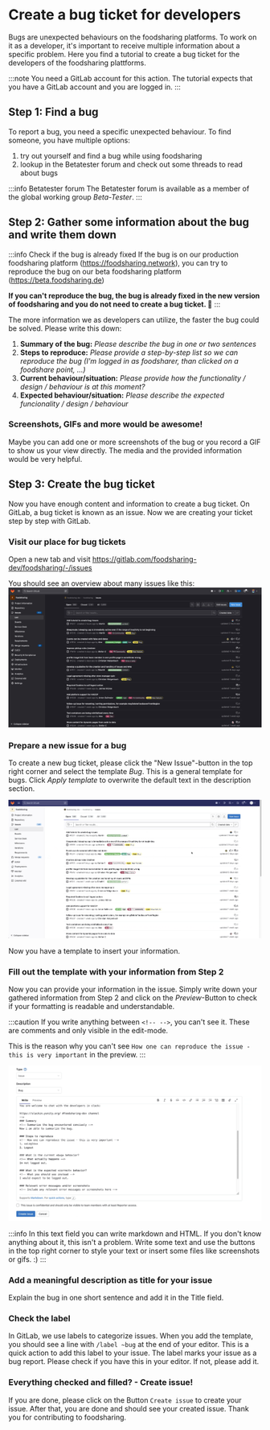 # Create a bug ticket for developers

Bugs are unexpected behaviours on the foodsharing platforms. To work on it as a developer, it's important to receive multiple information about a specific problem. Here you find a tutorial to create a bug ticket for the developers of the foodsharing plattforms.

:::note
You need a GitLab account for this action. The tutorial expects that you have a GitLab account and you are logged in.
:::

## Step 1: Find a bug

To report a bug, you need a specific unexpected behaviour. To find someone, you have multiple options:

1. try out yourself and find a bug while using foodsharing
2. lookup in the Betatester forum and check out some threads to read about bugs

:::info Betatester forum
The Betatester forum is available as a member of the global working group *Beta-Tester*.
:::

## Step 2: Gather some information about the bug and write them down

:::info Check if the bug is already fixed
If the bug is on our production foodsharing platform (https://foodsharing.network), you can try to reproduce the bug on our beta foodsharing platform (https://beta.foodsharing.de)

**If you can't reproduce the bug, the bug is already fixed in the new version of foodsharing and you do not need to create a bug ticket. 🎉**
:::

The more information we as developers can utilize, the faster the bug could be solved. Please write this down:

1. **Summary of the bug:** *Please describe the bug in one or two sentences*
2. **Steps to reproduce:** *Please provide a step-by-step list so we can reproduce the bug (I'm logged in as foodsharer, than clicked on a foodshare point, ...)*
3. **Current behaviour/situation:** *Please provide how the functionality / design / behaviour is at this moment?*
4. **Expected behaviour/situation:** *Please describe the expected funcionality / design / behaviour*

### Screenshots, GIFs and more would be awesome!
Maybe you can add one or more screenshots of the bug or you record a GIF to show us your view directly. The media and the provided information would be very helpful.

## Step 3: Create the bug ticket

Now you have enough content and information to create a bug ticket. On GitLab, a bug ticket is known as an issue. Now we are creating your ticket step by step with GitLab.

### Visit our place for bug tickets
Open a new tab and visit https://gitlab.com/foodsharing-dev/foodsharing/-/issues

You should see an overview about many issues like this:
![Issue Overview](../../images/contributing-for-non-tech-people/issue-overview.png)


### Prepare a new issue for a bug
To create a new bug ticket, please click the "New Issue"-button in the top right corner and select the template *Bug*. This is a general template for bugs. Click *Apply template* to overwrite the default text in the description section.

![Create a new issue with the bug template](../../images/contributing-for-non-tech-people/create-new-issue-with-bug-template.gif)

Now you have a template to insert your information.

### Fill out the template with your information from Step 2

Now you can provide your information in the issue. Simply write down your gathered information from Step 2 and click on the *Preview*-Button to check if your formatting is readable and understandable.

:::caution
If you write anything between `<!-- -->`, you can't see it. These are comments and only visible in the edit-mode.

This is the reason why you can't see `How one can reproduce the issue - this is very important` in the preview.
:::

![Writing and previewing](../../images/contributing-for-non-tech-people/write-some-stuff-and-preview-it.gif)

:::info
In this text field you can write markdown and HTML. If you don't know anything about it, this isn't a problem. Write some text and use the buttons in the top right corner to style your text or insert some files like screenshots or gifs. :)
:::

### Add a meaningful description as title for your issue

Explain the bug in one short sentence and add it in the Title field.

### Check the label

In GitLab, we use labels to categorize issues. When you add the template, you should see a line with `/label ~bug` at the end of your editor. This is a quick action to add this label to your issue. The label marks your issue as a bug report. Please check if you have this in your editor. If not, please add it.

### Everything checked and filled? - Create issue!
If you are done, please click on the Button `Create issue` to create your issue. After that, you are done and should see your created issue. Thank you for contributing to foodsharing.
